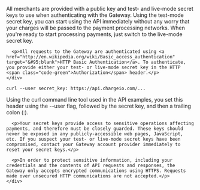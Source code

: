 <div class="method-area">
  <div class="method-copy">
    <div class="method-copy-padding">
      <p>All merchants are provided with a public key and test- and live-mode secret keys to use when authenticating with the Gateway. Using the test-mode secret key, you can start using the API immediately without any worry that your charges will be passed to the payment processing networks. When you're ready to start processing payments, just switch to the live-mode secret key.</p>

      <p>All requests to the Gateway are authenticated using <a href="http://en.wikipedia.org/wiki/Basic_access_authentication" target="&#95;blank">HTTP Basic Authentication</a>. To authenticate, you provide either your test- or live-mode secret key in the HTTP <span class="code-green">Authorization</span> header.</p>
    </div>
  </div>
</div>

<pre><code>curl --user secret_key: https://api.chargeio.com/...</code></pre>

<div class="method-area">
  <div class="method-copy">
    <div class="method-copy-padding">
      <p>Using the <span class="code-green">curl</span> command line tool used in the API examples, you set this header using the <span class="code-green">--user</span> flag, followed by the secret key, and then a trailing colon (:).</p>

      <p>Your secret keys provide access to sensitive operations affecting payments, and therefore must be closely guarded. These keys should never be exposed in any publicly-accessible web pages, JavaScript, etc. If you suspect your test- or live-mode secret keys have been compromised, contact your Gateway account provider immediately to reset your secret keys.</p>

      <p>In order to protect sensitive information, including your credentials and the contents of API requests and responses, the Gateway only accepts encrypted communications using HTTPS. Requests made over unsecured HTTP communications are not accepted.</p>
    </div>
  </div>
</div>

